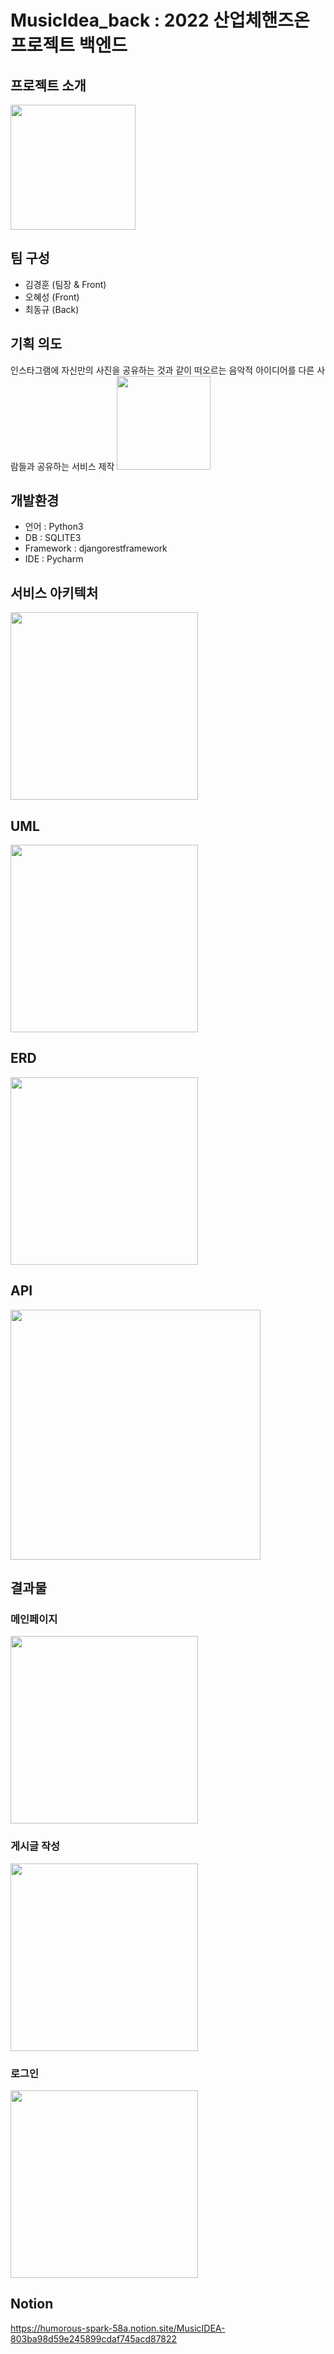 # MusicIdea_back : 2022 산업체핸즈온 프로젝트 백엔드

## 프로젝트 소개
<img src="https://user-images.githubusercontent.com/39735744/216574396-2d23b0d5-04d6-44cc-a608-a1e0a1c1e6e1.png" height="200"/>

## 팀 구성
- 김경훈 (팀장 & Front)
- 오혜성 (Front)
- 최동규 (Back)

## 기획 의도
인스타그램에 자신만의 사진을 공유하는 것과 같이 떠오르는 음악적 아이디어를 다른 사람들과 공유하는 서비스 제작
<img src="https://user-images.githubusercontent.com/39735744/216574758-95539545-5b7d-457c-bd22-c052b3a00294.png" height="150"/>

## 개발환경
- 언어 : Python3
- DB : SQLITE3
- Framework : djangorestframework
- IDE : Pycharm


## 서비스 아키텍처
<img src="https://user-images.githubusercontent.com/39735744/216575087-cd6f96a4-e806-49f2-877e-d2199c28f82a.png" height="300"/>


## UML
<img src="https://user-images.githubusercontent.com/39735744/216575228-072f5758-1359-479e-9e99-2b3e0b69f80c.png" height="300"/>


## ERD
<img src="https://user-images.githubusercontent.com/39735744/216575280-4b9c25db-9c8c-4807-834c-67bfb4faa7b5.png" height="300"/>


## API
<img src="https://user-images.githubusercontent.com/39735744/216575338-0424eb39-30eb-4f97-8374-186d71b6ba1c.png" height="400"/>

## 결과물
### 메인페이지
<img src="https://user-images.githubusercontent.com/39735744/216575485-ccd45db4-ce3c-4048-91e2-0072cad7ccde.png" height="300"/>

###  게시글 작성
<img src="https://user-images.githubusercontent.com/39735744/216575545-56729f7a-5a3d-4a17-808b-2fcb3549c910.png" height="300"/>

### 로그인
<img src="https://user-images.githubusercontent.com/39735744/216575603-748cc9de-8cee-419d-b10f-e95bd1e45bc7.png" height="300"/>


## Notion
https://humorous-spark-58a.notion.site/MusicIDEA-803ba98d59e245899cdaf745acd87822
